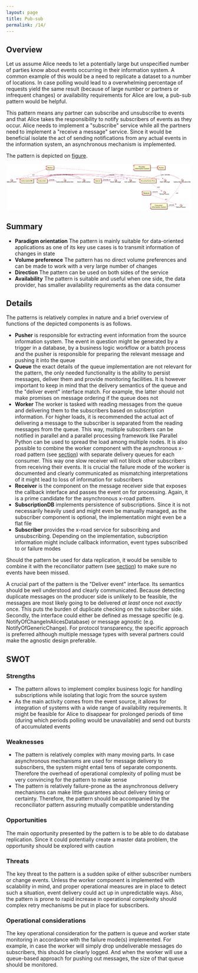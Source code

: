 ```yaml
---
layout: page
title: Pub-sub 
permalink: /14/
---
```


## Overview
Let us assume Alice needs to let a potentially large but unspecified number of parties know about events occurring in their information system. A common example of this would be a need to replicate a dataset to a number of locations. In case polling would lead to a overwhelming percentage of requests yield the same result (because of large number or partners or infrequent changes) or availability requirements for Alice are low, a pub-sub pattern would be helpful. 

This pattern means any partner can subscribe and unsubscribe to events and that Alice takes the responsibility to notify subscribers of events as they occur. Alice needs to implement a "subscribe" service while all the partners need to implement a "receive a message" service. Since it would be beneficial isolate the act of sending notifications from any actual events in the information system, an asynchronous mechanism is implemented.

The pattern is depicted on [figure](#figure14).

<a name="figure14"></a>![The pub-sub pattern](../gfx/14_comp.png)

## Summary
 * **Paradigm orientation** The pattern is mainly suitable for data-oriented applications as one of its key use cases is to transmit information of changes in state
 * **Volume preference** The pattern has no direct volume preferences and can be made to work with a very large number of changes
 * **Direction** The pattern can be used on both sides of the service
 * **Availability** The pattern is suitable and useful when one side, the data provider, has smaller availability requirements as the data consumer

## Details
The patterns is relatively complex in nature and a brief overview of functions of the depicted components is as follows.


 * **Pusher** is responsible for extracting event information from the source information system. The event in question might be generated by a trigger in a database, by a business logic workflow or a batch process and the pusher is responsible for preparing the relevant message and pushing it into the queue
 * **Queue** the exact details of the queue implementation are not relevant for the pattern, the only needed functionality is the ability to persist messages, deliver them and provide monitoring facilities. It is however important to keep in mind that the delivery semantics of the queue and the "deliver event" interface match. For example, the latter should not make promises on message ordering if the queue does not
 * **Worker** The worker is tasked with reading messages from the queue and delivering them to the subscribers based on subscription information. For higher loads, it is recommended the actual act of delivering a message to the subscriber is separated from the reading messages from the queue. This way, multiple subscribers can be notified in parallel and a parallel processing framework like Parallel Python can be used to spread the load among multiple nodes. It is also possible to combine the worker component with the asynchronous x-road pattern (see [section](../5)) with separate delivery queues for each consumer. This way one slow receiver will not block other subscribers from receiving their events. It is crucial the failure mode of the worker is documented and clearly communicated as mismatching interpretations of it might lead to loss of information for subscribers
 * **Receiver** is the component on the message receiver side that exposes the callback interface and passes the event on for processing. Again, it is a prime candidate for the asynchronous x-road pattern. 
 * **SubscriptionDB** implements persistence of subscriptions. Since it is not necessarily heavily used and might even be manually managed, as the subscriber component is optional, the implementation might even be a flat file
 * **Subscriber** provides the x-road service for subscribing and unsubscribing. Depending on the implementation, subscription information might include callback information, event types subscribed to or failure modes	

Should the pattern be used for data replication, it would be sensible to combine it with the reconciliator pattern (see [section](../9)) to make sure no events have been missed.

A crucial part of the pattern is the "Deliver event" interface. Its semantics should be well understood and clearly communicated. Because detecting duplicate messages on the producer side is unlikely to be feasible, the messages are most likely going to be delivered *at least* once not *exactly* once. This puts the burden of duplicate checking on the subscriber side. Secondly, the interface could either be defined as message specific (e.g. NotifyOfChangeInAlicesDatabase) or message agnostic (e.g. NotifyOfGenericChange). For protocol transparency, the specific approach is preferred although multiple message types with several partners could make the agnostic design preferable.

## SWOT

### Strengths
 * The pattern allows to implement complex business logic for handling subscriptions while isolating that logic from the source system
 * As the main activity comes from the event source, it allows for integration of systems with a wide range of availability requirements. It might be feasible for Alice to disappear for prolonged periods of time (during which periods polling would be unavailable) and send out bursts of accumulated events

### Weaknesses
 * The pattern is relatively complex with many moving parts. In case asynchronous mechanisms are used for message delivery to subscribers, the system might entail tens of separate components. Therefore the overhead of operational complexity of polling must be very convincing for the pattern to make sense
 * The pattern is relatively failure-prone as the asynchronous delivery mechanisms can make little guarantees about delivery timing or certainty. Therefore, the pattern should be accompanied by the reconciliator pattern assuring mutually compatible understanding
	
### Opportunities
The main opportunity presented by the pattern is to be able to do database replication. Since it could potentially create a master data problem, the opportunity should be explored with caution

### Threats
The key threat to the pattern is a sudden spike of either subscriber numbers or change events. Unless the worker component is implemented with scalability in mind, and proper operational measures are in place to detect such a situation, event delivery could act up in unpredictable ways. Also, the pattern is prone to rapid increase in operational complexity should complex retry mechanisms be put in place for subscribers.

### Operational considerations
The key operational consideration for the pattern is queue and worker state monitoring in accordance with the failure mode(s) implemented. For example, in case the worker will simply drop undeliverable messages do subscribers, this should be clearly logged. And when the worker will use a queue-based approach for pushing out messages, the size of that queue should be monitored. 
